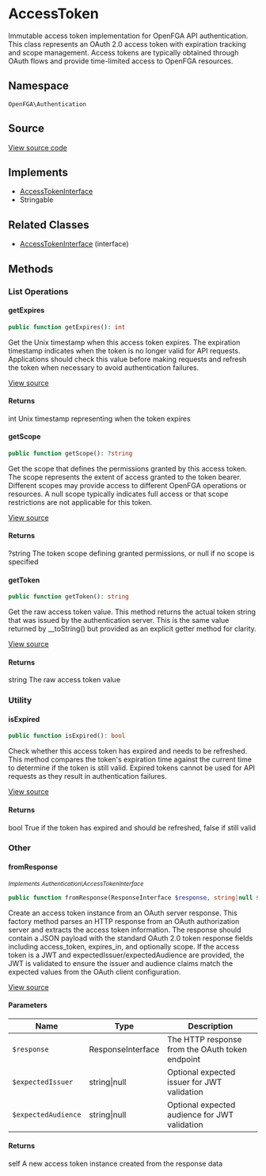 # AccessToken

Immutable access token implementation for OpenFGA API authentication. This class represents an OAuth 2.0 access token with expiration tracking and scope management. Access tokens are typically obtained through OAuth flows and provide time-limited access to OpenFGA resources.

## Namespace
`OpenFGA\Authentication`

## Source
[View source code](https://github.com/evansims/openfga-php/blob/main/src/Authentication/AccessToken.php)

## Implements
* [AccessTokenInterface](AccessTokenInterface.md)
* Stringable

## Related Classes
* [AccessTokenInterface](Authentication/AccessTokenInterface.md) (interface)



## Methods

                                                                                                
### List Operations
#### getExpires


```php
public function getExpires(): int
```

Get the Unix timestamp when this access token expires. The expiration timestamp indicates when the token is no longer valid for API requests. Applications should check this value before making requests and refresh the token when necessary to avoid authentication failures.

[View source](https://github.com/evansims/openfga-php/blob/main/src/Authentication/AccessToken.php#L115)


#### Returns
int
 Unix timestamp representing when the token expires

#### getScope


```php
public function getScope(): ?string
```

Get the scope that defines the permissions granted by this access token. The scope represents the extent of access granted to the token bearer. Different scopes may provide access to different OpenFGA operations or resources. A null scope typically indicates full access or that scope restrictions are not applicable for this token.

[View source](https://github.com/evansims/openfga-php/blob/main/src/Authentication/AccessToken.php#L124)


#### Returns
?string
 The token scope defining granted permissions, or null if no scope is specified

#### getToken


```php
public function getToken(): string
```

Get the raw access token value. This method returns the actual token string that was issued by the authentication server. This is the same value returned by __toString() but provided as an explicit getter method for clarity.

[View source](https://github.com/evansims/openfga-php/blob/main/src/Authentication/AccessToken.php#L133)


#### Returns
string
 The raw access token value

### Utility
#### isExpired


```php
public function isExpired(): bool
```

Check whether this access token has expired and needs to be refreshed. This method compares the token&#039;s expiration time against the current time to determine if the token is still valid. Expired tokens cannot be used for API requests as they result in authentication failures.

[View source](https://github.com/evansims/openfga-php/blob/main/src/Authentication/AccessToken.php#L142)


#### Returns
bool
 True if the token has expired and should be refreshed, false if still valid

### Other
#### fromResponse

*<small>Implements Authentication\AccessTokenInterface</small>*  

```php
public function fromResponse(ResponseInterface $response, string|null $expectedIssuer = NULL, string|null $expectedAudience = NULL): self
```

Create an access token instance from an OAuth server response. This factory method parses an HTTP response from an OAuth authorization server and extracts the access token information. The response should contain a JSON payload with the standard OAuth 2.0 token response fields including access_token, expires_in, and optionally scope. If the access token is a JWT and expectedIssuer/expectedAudience are provided, the JWT is validated to ensure the issuer and audience claims match the expected values from the OAuth client configuration.

[View source](https://github.com/evansims/openfga-php/blob/main/src/Authentication/AccessTokenInterface.php#L68)

#### Parameters
| Name | Type | Description |
|------|------|-------------|
| `$response` | ResponseInterface | The HTTP response from the OAuth token endpoint |
| `$expectedIssuer` | string&#124;null | Optional expected issuer for JWT validation |
| `$expectedAudience` | string&#124;null | Optional expected audience for JWT validation |

#### Returns
self
 A new access token instance created from the response data

